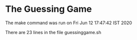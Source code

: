 # The Guessing Game
The make command was run on
Fri Jun 12 17:47:42 IST 2020

There are
23
lines in the file guessinggame.sh
